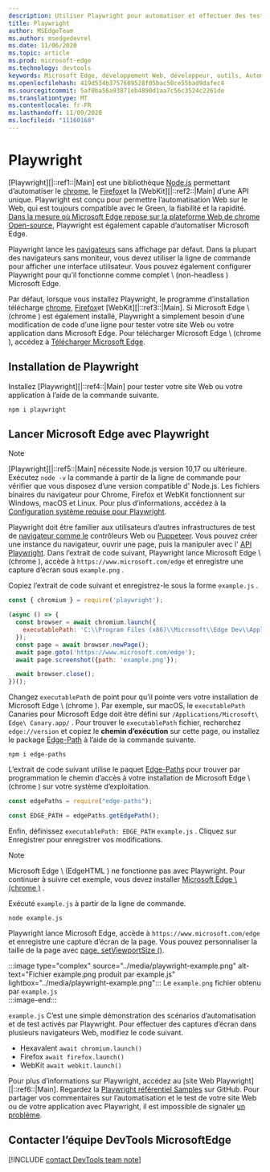 ```yaml
---
description: Utiliser Playwright pour automatiser et effectuer des tests dans Microsoft Edge
title: Playwright
author: MSEdgeTeam
ms.author: msedgedevrel
ms.date: 11/06/2020
ms.topic: article
ms.prod: microsoft-edge
ms.technology: devtools
keywords: Microsoft Edge, développement Web, développeur, outils, Automation, test, Playwright, nœud, JavaScript, NPM
ms.openlocfilehash: 419d534b3757609528f05bac50ce55bad9dafec4
ms.sourcegitcommit: 5af0ba56a93871eb4890d1aa7c56c3524c2261de
ms.translationtype: MT
ms.contentlocale: fr-FR
ms.lasthandoff: 11/09/2020
ms.locfileid: "11160168"
---
```

# Playwright  

[Playwright][|::ref1::|Main] est une bibliothèque [Node.js][NodejsMain] permettant d’automatiser le [chrome][ChromiumHome], le [Firefox][FirefoxMain]et la [WebKit][|::ref2::|Main] d’une API unique.  Playwright est conçu pour permettre l’automatisation Web sur le Web, qui est toujours compatible avec le Green, la fiabilité et la rapidité.  [Dans la mesure où Microsoft Edge repose sur la plateforme Web de chrome Open-source][MicrosoftBlogsWindowsExperience20181206], Playwright est également capable d’automatiser Microsoft Edge.  

Playwright lance les [navigateurs][WikiHeadlessBrowser] sans affichage par défaut.  Dans la plupart des navigateurs sans moniteur, vous devez utiliser la ligne de commande pour afficher une interface utilisateur.  Vous pouvez également configurer Playwright pour qu’il fonctionne comme complet \ (non-headless \) Microsoft Edge.  

Par défaut, lorsque vous installez Playwright, le programme d’installation télécharge [chrome][ChromiumHome], [Firefox][FirefoxMain]et [WebKit][|::ref3::|Main].  Si Microsoft Edge \ (chrome \) est également installé, Playwright a simplement besoin d’une modification de code d’une ligne pour tester votre site Web ou votre application dans Microsoft Edge.  Pour télécharger Microsoft Edge \ (chrome \), accédez à [Télécharger Microsoft Edge][MicrosoftEdgeDownload].  

## Installation de Playwright  

Installez [Playwright][|::ref4::|Main] pour tester votre site Web ou votre application à l’aide de la commande suivante.  

```shell
npm i playwright
```  

## Lancer Microsoft Edge avec Playwright  

> [!NOTE]
> [Playwright][|::ref5::|Main] nécessite Node.js version 10,17 ou ultérieure. Exécutez `node -v` la commande à partir de la ligne de commande pour vérifier que vous disposez d’une version compatible d' Node.js.  Les fichiers binaires du navigateur pour Chrome, Firefox et WebKit fonctionnent sur Windows, macOS et Linux. Pour plus d’informations, accédez à la [Configuration système requise pour Playwright][PlaywrightSystemRequirements].  

Playwright doit être familier aux utilisateurs d’autres infrastructures de test de [navigateur comme le][WebDriverChromiumMain] contrôleurs Web ou [Puppeteer][PuppeteerMain].  Vous pouvez créer une instance du navigateur, ouvrir une page, puis la manipuler avec l' [API Playwright][PlaywrightAPIReference].  Dans l’extrait de code suivant, Playwright lance Microsoft Edge \ (chrome \), accède à `https://www.microsoft.com/edge` et enregistre une capture d’écran sous `example.png` .  

Copiez l’extrait de code suivant et enregistrez-le sous la forme `example.js` .  

```javascript
const { chromium } = require('playwright');

(async () => {
  const browser = await chromium.launch({
    executablePath: 'C:\\Program Files (x86)\\Microsoft\\Edge Dev\\Application\\msedge.exe'
  });
  const page = await browser.newPage();
  await page.goto('https://www.microsoft.com/edge');
  await page.screenshot({path: 'example.png'});

  await browser.close();
})();
```  

Changez `executablePath` de point pour qu’il pointe vers votre installation de Microsoft Edge \ (chrome \).  Par exemple, sur macOS, le `executablePath` Canaries pour Microsoft Edge doit être défini sur `/Applications/Microsoft\ Edge\ Canary.app/` .  Pour trouver le `executablePath` fichier, recherchez `edge://version` et copiez le **chemin d’exécution** sur cette page, ou installez le package [Edge-Path][npmEdgePaths] à l’aide de la commande suivante.  

```shell
npm i edge-paths
```  

L’extrait de code suivant utilise le paquet [Edge-Paths][npmEdgePaths] pour trouver par programmation le chemin d’accès à votre installation de Microsoft Edge \ (chrome \) sur votre système d’exploitation.  

```javascript
const edgePaths = require("edge-paths");

const EDGE_PATH = edgePaths.getEdgePath();
```  

Enfin, définissez `executablePath: EDGE_PATH` `example.js` .  Cliquez sur Enregistrer pour enregistrer vos modifications.  

> [!NOTE]
> Microsoft Edge \ (EdgeHTML \) ne fonctionne pas avec Playwright.  Pour continuer à suivre cet exemple, vous devez installer [Microsoft Edge \ (chrome \)][MicrosoftEdgeDownload] .  

Exécuté `example.js` à partir de la ligne de commande.  

```shell
node example.js
```  

Playwright lance Microsoft Edge, accède à `https://www.microsoft.com/edge` et enregistre une capture d’écran de la page.  Vous pouvez personnaliser la taille de la page avec [page. setViewportSize ()][PlaywrightAPIPageSetViewport].  

:::image type="complex" source="../media/playwright-example.png" alt-text="Fichier example.png produit par example.js" lightbox="../media/playwright-example.png":::
    Le `example.png` fichier obtenu par `example.js`  
:::image-end:::  

`example.js` C’est une simple démonstration des scénarios d’automatisation et de test activés par Playwright.  Pour effectuer des captures d’écran dans plusieurs navigateurs Web, modifiez le code suivant.  

*   Hexavalent  `await chromium.launch()`  
*   Firefox  `await firefox.launch()`  
*   WebKit  `await webkit.launch()`  

Pour plus d’informations sur Playwright, accédez au [site Web Playwright][|::ref6::|Main].  Regardez la  [Playwright référentiel Samples][PlaywrightRepo] sur GitHub.  Pour partager vos commentaires sur l’automatisation et le test de votre site Web ou de votre application avec Playwright, il est impossible de signaler [un problème][PlaywrightRepoNewIssue].  

## Contacter l’équipe DevTools MicrosoftEdge  

[!INCLUDE [contact DevTools team note](../devtools-guide-chromium/includes/contact-devtools-team-note.md)]  

<!-- links -->  

[WebdriverChromiumMain]: ../webdriver-chromium.md "WebDriver (chrome) | Documents Microsoft"  
[PuppeteerMain]: ../puppeteer.md "Puppeteer | Documents Microsoft"  

[MicrosoftBlogsWindowsExperience20181206]: https://blogs.windows.com/windowsexperience/2018/12/06/microsoft-edge-making-the-web-better-through-more-open-source-collaboration "Microsoft Edge: améliorez le Web grâce à une collaboration en ligne plus ouverte | Blog sur l’interface Microsoft"  

[MicrosoftEdgeDownload]: https://microsoft.com/edge "Télécharger Microsoft Edge"  

[ChromiumHome]: https://www.chromium.org/Home "Chrome | Projets de chrome"  

[FirefoxMain]: https://www.mozilla.org/firefox "Mozilla Firefox"

[NodejsMain]: https://nodejs.org "Node.js"  

[npmEdgePaths]: https://www.npmjs.com/package/edge-paths "bords-tracés | NPM"

[PlaywrightMain]: https://playwright.dev "Playwright"  
[PlaywrightAPIReference]: https://playwright.dev#?path=docs/api.md "Référence sur les API Playwright"  
[PlaywrightAPIPageSetViewport]: https://playwright.dev#?path=docs%2Fapi.md&q=pagesetviewportsizeviewportsize "page. setViewportSize (viewportSize) | Référence sur les API Playwright"    
[PlaywrightSystemRequirements]: https://playwright.dev#?path=docs/intro.md&q=system-requirements "Configuration requise pour Playwright"  

[PlaywrightRepo]: https://github.com/microsoft/playwright "Playwright | GitHub"  
[PlaywrightRepoNewIssue]: https://github.com/microsoft/playwright/issues/new/choose "Nouveau problème dans Playwright référentiel Samples | GitHub"  

[WebKitMain]: https://webkit.org "WebKit"

[WikiHeadlessBrowser]: https://en.wikipedia.org/wiki/Headless_browser "Navigateur headless | Wikipédia"  
